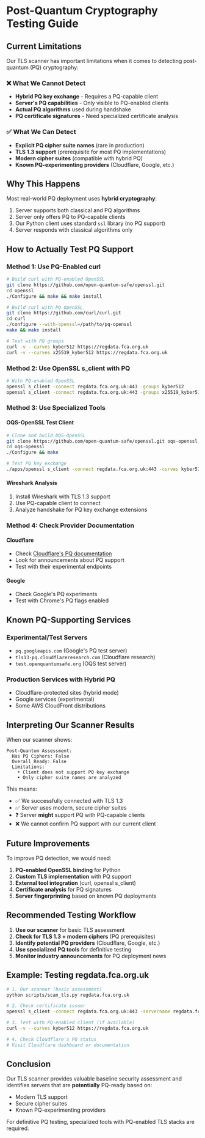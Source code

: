 # Post-Quantum Cryptography Testing Guide

## Current Limitations

Our TLS scanner has important limitations when it comes to detecting post-quantum (PQ) cryptography:

### ❌ What We Cannot Detect
- **Hybrid PQ key exchange** - Requires a PQ-capable client
- **Server's PQ capabilities** - Only visible to PQ-enabled clients
- **Actual PQ algorithms** used during handshake
- **PQ certificate signatures** - Need specialized certificate analysis

### ✅ What We Can Detect
- **Explicit PQ cipher suite names** (rare in production)
- **TLS 1.3 support** (prerequisite for most PQ implementations)
- **Modern cipher suites** (compatible with hybrid PQ)
- **Known PQ-experimenting providers** (Cloudflare, Google, etc.)

## Why This Happens

Most real-world PQ deployment uses **hybrid cryptography**:
1. Server supports both classical and PQ algorithms
2. Server only offers PQ to PQ-capable clients
3. Our Python client uses standard `ssl` library (no PQ support)
4. Server responds with classical algorithms only

## How to Actually Test PQ Support

### Method 1: Use PQ-Enabled curl

```bash
# Build curl with PQ-enabled OpenSSL
git clone https://github.com/open-quantum-safe/openssl.git
cd openssl
./Configure && make && make install

# Build curl with PQ OpenSSL
git clone https://github.com/curl/curl.git
cd curl
./configure --with-openssl=/path/to/pq-openssl
make && make install

# Test with PQ groups
curl -v --curves kyber512 https://regdata.fca.org.uk
curl -v --curves x25519_kyber512 https://regdata.fca.org.uk
```

### Method 2: Use OpenSSL s_client with PQ

```bash
# With PQ-enabled OpenSSL
openssl s_client -connect regdata.fca.org.uk:443 -groups kyber512
openssl s_client -connect regdata.fca.org.uk:443 -groups x25519_kyber512
```

### Method 3: Use Specialized Tools

#### OQS-OpenSSL Test Client
```bash
# Clone and build OQS-OpenSSL
git clone https://github.com/open-quantum-safe/openssl.git oqs-openssl
cd oqs-openssl
./Configure && make

# Test PQ key exchange
./apps/openssl s_client -connect regdata.fca.org.uk:443 -curves kyber512
```

#### Wireshark Analysis
1. Install Wireshark with TLS 1.3 support
2. Use PQ-capable client to connect
3. Analyze handshake for PQ key exchange extensions

### Method 4: Check Provider Documentation

#### Cloudflare
- Check [Cloudflare's PQ documentation](https://blog.cloudflare.com/post-quantum-cryptography/)
- Look for announcements about PQ support
- Test with their experimental endpoints

#### Google
- Check Google's PQ experiments
- Test with Chrome's PQ flags enabled

## Known PQ-Supporting Services

### Experimental/Test Servers
- `pq.googleapis.com` (Google's PQ test server)
- `tls13-pq.cloudflareresearch.com` (Cloudflare research)
- `test.openquantumsafe.org` (OQS test server)

### Production Services with Hybrid PQ
- Cloudflare-protected sites (hybrid mode)
- Google services (experimental)
- Some AWS CloudFront distributions

## Interpreting Our Scanner Results

When our scanner shows:
```
Post-Quantum Assessment:
  Has PQ Ciphers: False
  Overall Ready: False
  Limitations:
    • Client does not support PQ key exchange
    • Only cipher suite names are analyzed
```

This means:
- ✅ We successfully connected with TLS 1.3
- ✅ Server uses modern, secure cipher suites
- ❓ Server **might** support PQ with PQ-capable clients
- ❌ We cannot confirm PQ support with our current client

## Future Improvements

To improve PQ detection, we would need:

1. **PQ-enabled OpenSSL binding** for Python
2. **Custom TLS implementation** with PQ support
3. **External tool integration** (curl, openssl s_client)
4. **Certificate analysis** for PQ signatures
5. **Server fingerprinting** based on known PQ deployments

## Recommended Testing Workflow

1. **Use our scanner** for basic TLS assessment
2. **Check for TLS 1.3 + modern ciphers** (PQ prerequisites)
3. **Identify potential PQ providers** (Cloudflare, Google, etc.)
4. **Use specialized PQ tools** for definitive testing
5. **Monitor industry announcements** for PQ deployment news

## Example: Testing regdata.fca.org.uk

```bash
# 1. Our scanner (basic assessment)
python scripts/scan_tls.py regdata.fca.org.uk

# 2. Check certificate issuer
openssl s_client -connect regdata.fca.org.uk:443 -servername regdata.fca.org.uk < /dev/null | openssl x509 -text

# 3. Test with PQ-enabled client (if available)
curl -v --curves kyber512 https://regdata.fca.org.uk

# 4. Check Cloudflare's PQ status
# Visit Cloudflare dashboard or documentation
```

## Conclusion

Our TLS scanner provides valuable baseline security assessment and identifies servers that are **potentially** PQ-ready based on:
- Modern TLS support
- Secure cipher suites  
- Known PQ-experimenting providers

For definitive PQ testing, specialized tools with PQ-enabled TLS stacks are required.